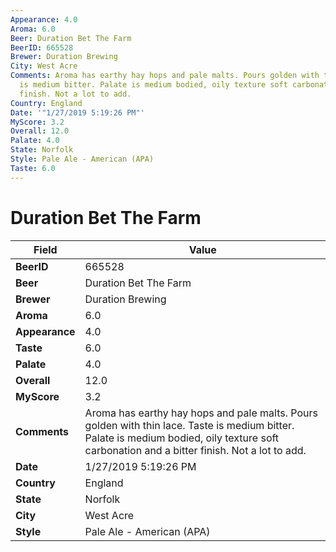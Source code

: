 ```yaml
---
Appearance: 4.0
Aroma: 6.0
Beer: Duration Bet The Farm
BeerID: 665528
Brewer: Duration Brewing
City: West Acre
Comments: Aroma has earthy hay hops and pale malts. Pours golden with thin lace. Taste
  is medium bitter. Palate is medium bodied, oily texture soft carbonation and a bitter
  finish. Not a lot to add.
Country: England
Date: '"1/27/2019 5:19:26 PM"'
MyScore: 3.2
Overall: 12.0
Palate: 4.0
State: Norfolk
Style: Pale Ale - American (APA)
Taste: 6.0
---
```


# Duration Bet The Farm

| Field         | Value |
|---------------|-------|
| **BeerID** | 665528 |
| **Beer** | Duration Bet The Farm |
| **Brewer** | Duration Brewing |
| **Aroma** | 6.0 |
| **Appearance** | 4.0 |
| **Taste** | 6.0 |
| **Palate** | 4.0 |
| **Overall** | 12.0 |
| **MyScore** | 3.2 |
| **Comments** | Aroma has earthy hay hops and pale malts. Pours golden with thin lace. Taste is medium bitter. Palate is medium bodied, oily texture soft carbonation and a bitter finish. Not a lot to add. |
| **Date** | 1/27/2019 5:19:26 PM |
| **Country** | England |
| **State** | Norfolk |
| **City** | West Acre |
| **Style** | Pale Ale - American (APA) |
